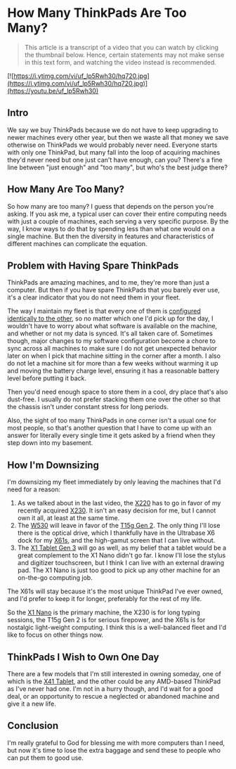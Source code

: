 # How Many ThinkPads Are Too Many?

> This article is a transcript of a video that you can watch by clicking the thumbnail below. Hence, certain statements may not make sense in this text form, and watching the video instead is recommended.

[![https://i.ytimg.com/vi/uf_lp5Rwh30/hq720.jpg](https://i.ytimg.com/vi/uf_lp5Rwh30/hq720.jpg)](https://youtu.be/uf_lp5Rwh30)

## Intro

We say we buy ThinkPads because we do not have to keep upgrading to newer machines every other year, but then we waste all that money we save otherwise on ThinkPads we would probably never need. Everyone starts with only one ThinkPad, but many fall into the loop of acquiring machines they'd never need but one just can't have enough, can you? There's a fine line between "just enough" and "too many", but who's the best judge there?

## How Many Are Too Many?

So how many are too many? I guess that depends on the person you're asking. If you ask me, a typical user can cover their entire computing needs with just a couple of machines, each serving a very specific purpose. By the way, I know ways to do that by spending less than what one would on a single machine. But then the diversity in features and characteristics of different machines can complicate the equation.

## Problem with Having Spare ThinkPads

ThinkPads are amazing machines, and to me, they're more than just a computer. But then if you have spare ThinkPads that you barely ever use, it's a clear indicator that you do not need them in your fleet.

The way I maintain my fleet is that every one of them is [configured identically to the other](https://github.com/myTerminal/dotfiles), so no matter which one I'd pick up for the day, I wouldn't have to worry about what software is available on the machine, and whether or not my data is synced. It's all taken care of. Sometimes though, major changes to my software configuration become a chore to sync across all machines to make sure I do not get unexpected behavior later on when I pick that machine sitting in the corner after a month. I also do not let a machine sit for more than a few weeks without warming it up and moving the battery charge level, ensuring it has a reasonable battery level before putting it back.

Then you'd need enough space to store them in a cool, dry place that's also dust-free. I usually do not prefer stacking them one over the other so that the chassis isn't under constant stress for long periods.

Also, the sight of too many ThinkPads in one corner isn't a usual one for most people, so that's another question that I have to come up with an answer for literally every single time it gets asked by a friend when they step down into my basement.

## How I'm Downsizing

I'm downsizing my fleet immediately by only leaving the machines that I'd need for a reason:

1. As we talked about in the last video, the [X220](https://www.notebookcheck.net/Review-Lenovo-ThinkPad-X220-IPS-Subnotebook.55639.0.html) has to go in favor of my recently acquired [X230](https://www.notebookcheck.net/Lenovo-ThinkPad-X230-2306-2AU-Laptop-Review.75317.0.html). It isn't an easy decision for me, but I cannot own it all, at least at the same time.
2. The [W530](https://www.notebookcheck.net/Review-Lenovo-ThinkPad-W530-N1K43GE-Notebook.80062.0.html) will leave in favor of the [T15g Gen 2](https://www.notebookcheck.net/Lenovo-ThinkPad-T15g-G2-20YS001YUS.566709.0.html). The only thing I'll lose there is the optical drive, which I thankfully have in the Ultrabase X6 dock for my [X61s](https://support.lenovo.com/us/en/solutions/pd012148-detailed-specifications-thinkpad-x61-x61s), and the high-gamut screen that I can live without.
3. The [X1 Tablet Gen 3](https://www.notebookcheck.net/Lenovo-ThinkPad-X1-Tablet-2018-i5-3K-IPS-Convertible-Review.394881.0.html) will go as well, as my belief that a tablet would be a great complement to the X1 Nano didn't go far. I know I'll lose the stylus and digitizer touchscreen, but I think I can live with an external drawing pad. The X1 Nano is just too good to pick up any other machine for an on-the-go computing job.

The X61s will stay because it's the most unique ThinkPad I've ever owned, and I'd prefer to keep it for longer, preferably for the rest of my life.

So the [X1 Nano](https://www.notebookcheck.net/Lenovo-ThinkPad-X1-Nano-Laptop-Review-Less-than-1-kg-for-the-Business-Subnotebook-with-LTE.517858.0.html) is the primary machine, the X230 is for long typing sessions, the T15g Gen 2 is for serious firepower, and the X61s is for nostalgic light-weight computing. I think this is a well-balanced fleet and I'd like to focus on other things now.

## ThinkPads I Wish to Own One Day

There are a few models that I'm still interested in owning someday, one of which is the [X41 Tablet](https://www.thinkwiki.org/wiki/Category:X41_Tablet), and the other could be any AMD-based ThinkPad as I've never had one. I'm not in a hurry though, and I'd wait for a good deal, or an opportunity to rescue a neglected or abandoned machine and give it a new life.

## Conclusion

I'm really grateful to God for blessing me with more computers than I need, but now it's time to lose the extra baggage and send these to people who can put them to good use.
